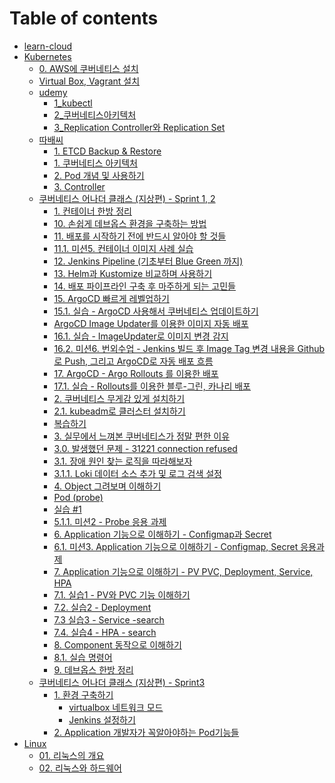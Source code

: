 # Table of contents

* [learn-cloud](README.md)
* [Kubernetes](kubernetes/README.md)
  * [0. AWS에 쿠버네티스 설치](<Kubernetes/0. AWS에 쿠버네티스 설치.md>)
  * [Virtual Box, Vagrant 설치](<Kubernetes/0. 쿠버네티스 로컬 설치.md>)
  * [udemy](kubernetes/udemy/README.md)
    * [1\_kubectl](Kubernetes/udemy/1_kubectl.md)
    * [2\_쿠버네티스아키텍처](Kubernetes/udemy/2_쿠버네티스아키텍처.md)
    * [3\_Replication Controller와 Replication Set](<Kubernetes/udemy/3_Replication Controller와 Replication Set.md>)
  * [따배씨](kubernetes/undefined/README.md)
    * [1. ETCD Backup &  Restore](<Kubernetes/따배씨/1. ETCD Backup &  Restore.md>)
    * [1. 쿠버네티스 아키텍처](<Kubernetes/따배쿠/1. 쿠버네티스 아키텍처.md>)
    * [2. Pod 개념 및 사용하기](<Kubernetes/따배쿠/2. Pod 개념 및 사용하기.md>)
    * [3. Controller](<Kubernetes/따배쿠/3. Controller.md>)
  * [쿠버네티스 어나더 클래스 (지상편) - Sprint 1, 2](kubernetes/sprint-1-2/README.md)
    * [1. 컨테이너 한방 정리](<Kubernetes/쿠버네티스 어나더 클래스 (지상편) - Sprint 1, 2/1. 컨테이너 한방 정리.md>)
    * [10. 손쉽게 데브옵스 환경을 구축하는 방법](<Kubernetes/쿠버네티스 어나더 클래스 (지상편) - Sprint 1, 2/10. 손쉽게 데브옵스 환경을 구축하는 방법.md>)
    * [11. 배포를 시작하기 전에 반드시 알아야 할 것들](<Kubernetes/쿠버네티스 어나더 클래스 (지상편) - Sprint 1, 2/11. 배포를 시작하기 전에 반드시 알아야 할 것들.md>)
    * [11.1. 미션5. 컨테이너 이미지 사례 실습](<Kubernetes/쿠버네티스 어나더 클래스 (지상편) - Sprint 1, 2/11.1. 미션5. 컨테이너 이미지 사례 실습.md>)
    * [12. Jenkins Pipeline (기초부터 Blue Green 까지)](<Kubernetes/쿠버네티스 어나더 클래스 (지상편) - Sprint 1, 2/12. Jenkins Pipeline (기초부터 Blue Green 까지).md>)
    * [13. Helm과 Kustomize 비교하며 사용하기](<Kubernetes/쿠버네티스 어나더 클래스 (지상편) - Sprint 1, 2/13. Helm과 Kustomize 비교하며 사용하기.md>)
    * [14. 배포 파이프라인 구축 후 마주하게 되는 고민들](<Kubernetes/쿠버네티스 어나더 클래스 (지상편) - Sprint 1, 2/14. 배포 파이프라인 구축 후 마주하게 되는 고민들.md>)
    * [15. ArgoCD 빠르게 레벨업하기](<Kubernetes/쿠버네티스 어나더 클래스 (지상편) - Sprint 1, 2/15. ArgoCD 빠르게 레벨업하기.md>)
    * [15.1. 실습 - ArgoCD 사용해서 쿠버네티스 업데이트하기](<Kubernetes/쿠버네티스 어나더 클래스 (지상편) - Sprint 1, 2/15.1. 실습 - ArgoCD 사용해서 쿠버네티스 업데이트하기.md>)
    * [ArgoCD Image Updater를 이용한 이미지 자동 배포](<Kubernetes/쿠버네티스 어나더 클래스 (지상편) - Sprint 1, 2/16. ArgoCD - ImageUpdater로 이미지 자동배포.md>)
    * [16.1. 실습 - ImageUpdater로 이미지 변경 감지](<Kubernetes/쿠버네티스 어나더 클래스 (지상편) - Sprint 1, 2/16.1. 실습 - ImageUpdater로 이미지 변경 감지.md>)
    * [16.2. 미션6. 번외수업 - Jenkins 빌드 후 Image Tag 변경 내용을 Github로 Push, 그리고 ArgoCD로 자동 배포 흐름](<Kubernetes/쿠버네티스 어나더 클래스 (지상편) - Sprint 1, 2/16.2. 미션6. 번외수업 - Jenkins 빌드 후 Image Tag 변경 내용을 Github로 Push, 그리고 ArgoCD로 자동 배포 흐름.md>)
    * [17. ArgoCD - Argo Rollouts 를 이용한 배포](<Kubernetes/쿠버네티스 어나더 클래스 (지상편) - Sprint 1, 2/17. ArgoCD - Argo Rollouts 를 이용한 배포.md>)
    * [17.1. 실습 - Rollouts를 이용한 블루-그린, 카나리 배포](<Kubernetes/쿠버네티스 어나더 클래스 (지상편) - Sprint 1, 2/17.1. 실습 - Rollouts를 이용한 블루-그린, 카나리 배포.md>)
    * [2. 쿠버네티스 무게감 있게 설치하기](<Kubernetes/쿠버네티스 어나더 클래스 (지상편) - Sprint 1, 2/2. 쿠버네티스 무게감 있게 설치하기.md>)
    * [2.1. kubeadm로 클러스터 설치하기](<Kubernetes/쿠버네티스 어나더 클래스 (지상편) - Sprint 1, 2/2.1. kubeadm로 클러스터 설치하기.md>)
    * [복습하기](<Kubernetes/쿠버네티스 어나더 클래스 (지상편) - Sprint 1, 2/2.2. 미션 1 - 복습하기.md>)
    * [3. 실무에서 느껴본 쿠버네티스가 정말 편한 이유](<Kubernetes/쿠버네티스 어나더 클래스 (지상편) - Sprint 1, 2/3. 실무에서 느껴본 쿠버네티스가 정말 편한 이유.md>)
    * [3.0. 발생했던 문제 - 31221 connection refused](<Kubernetes/쿠버네티스 어나더 클래스 (지상편) - Sprint 1, 2/3.0. 발생했던 문제 - 31221 connection refused.md>)
    * [3.1. 장애 원인 찾는 로직을 따라해보자](<Kubernetes/쿠버네티스 어나더 클래스 (지상편) - Sprint 1, 2/3.1. 장애 원인 찾는 로직을 따라해보자.md>)
    * [3.1.1. Loki 데이터 소스 추가 및 로그 검색 설정](<Kubernetes/쿠버네티스 어나더 클래스 (지상편) - Sprint 1, 2/3.1.1. Loki 데이터 소스 추가 및 로그 검색 설정.md>)
    * [4. Object 그려보며 이해하기](<Kubernetes/쿠버네티스 어나더 클래스 (지상편) - Sprint 1, 2/4. Object 그려보며 이해하기.md>)
    * [Pod (probe)](<Kubernetes/쿠버네티스 어나더 클래스 (지상편) - Sprint 1, 2/5. Application 기능으로 이해하기 - Probe.md>)
    * [실습 #1](<Kubernetes/쿠버네티스 어나더 클래스 (지상편) - Sprint 1, 2/5.1. 실습.md>)
    * [5.1.1. 미션2 - Probe 응용 과제](<Kubernetes/쿠버네티스 어나더 클래스 (지상편) - Sprint 1, 2/5.1.1. 미션2 - Probe 응용 과제.md>)
    * [6. Application 기능으로 이해하기 - Configmap과 Secret](<Kubernetes/쿠버네티스 어나더 클래스 (지상편) - Sprint 1, 2/6. Application 기능으로 이해하기 - Configmap과 Secret.md>)
    * [6.1. 미션3. Application 기능으로 이해하기 - Configmap, Secret 응용과제](<Kubernetes/쿠버네티스 어나더 클래스 (지상편) - Sprint 1, 2/6.1. 미션3. Application 기능으로 이해하기 - Configmap, Secret 응용과제.md>)
    * [7. Application 기능으로 이해하기 - PV PVC, Deployment, Service, HPA](<Kubernetes/쿠버네티스 어나더 클래스 (지상편) - Sprint 1, 2/7. Application 기능으로 이해하기 - PV PVC, Deployment, Service, HPA.md>)
    * [7.1. 실습1 - PV와 PVC 기능 이해하기](<Kubernetes/쿠버네티스 어나더 클래스 (지상편) - Sprint 1, 2/7.1. 실습1 - PV와 PVC 기능 이해하기.md>)
    * [7.2. 실습2 - Deployment](<Kubernetes/쿠버네티스 어나더 클래스 (지상편) - Sprint 1, 2/7.2. 실습2 - Deployment.md>)
    * [7.3 실습3 - Service -search](<Kubernetes/쿠버네티스 어나더 클래스 (지상편) - Sprint 1, 2/7.3 실습3 - Service -search.md>)
    * [7.4. 실습4 - HPA - search](<Kubernetes/쿠버네티스 어나더 클래스 (지상편) - Sprint 1, 2/7.4. 실습4 - HPA - search.md>)
    * [8. Component 동작으로 이해하기](<Kubernetes/쿠버네티스 어나더 클래스 (지상편) - Sprint 1, 2/8. Component 동작으로 이해하기.md>)
    * [8.1. 실습 명령어](<Kubernetes/쿠버네티스 어나더 클래스 (지상편) - Sprint 1, 2/8.1. 실습 명령어.md>)
    * [9. 데브옵스 한방 정리](<Kubernetes/쿠버네티스 어나더 클래스 (지상편) - Sprint 1, 2/9. 데브옵스 한방 정리.md>)
  * [쿠버네티스 어나더 클래스 (지상편) - Sprint3](kubernetes/sprint3/README.md)
    * [1. 환경 구축하기](kubernetes/sprint3/1./README.md)
      * [virtualbox 네트워크 모드](kubernetes/sprint3/1./virtualbox.md)
      * [Jenkins 설정하기](kubernetes/sprint3/1./jenkins.md)
    * [2. Application 개발자가 꼭알아야하는 Pod기능들](<Kubernetes/쿠버네티스 어나더 클래스 (지상편) - Sprint3/2. Application 개발자가 꼭알아야하는 Pod기능들.md>)
* [Linux](linux/README.md)
  * [01. 리눅스의 개요](<Linux/01. 리눅스의 개요.md>)
  * [02. 리눅스와 하드웨어](<Linux/02. 리눅스와 하드웨어.md>)
